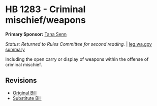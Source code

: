 # HB 1283 - Criminal mischief/weapons
**Primary Sponsor:** [Tana Senn](/person/leg/tana.senn.md)

*Status: Returned to Rules Committee for second reading.* | [leg.wa.gov summary](https://app.leg.wa.gov/billsummary?BillNumber=1283&Year=2021)

Including the open carry or display of weapons within the offense of criminal mischief.

## Revisions
* [Original Bill](1/)
* [Substitute Bill](S/)